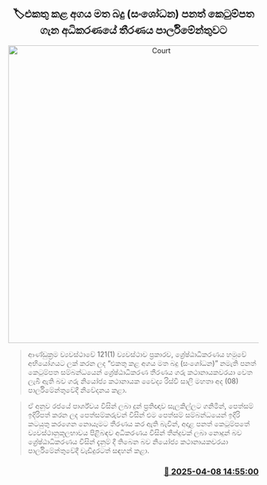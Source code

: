 <p align='center'><b><h2 align='center' title='Court's decision on Value Added Tax (Amendment) Bill to Parliament'>🏷එකතු කළ අගය මත බදු (සංශෝධන) පනත් කෙටුම්පත ගැන අධිකරණයේ තීරණය පාර්ලිමේන්තුවට</h2></b></p>
<p align='center'><img src='https://helakuru.sgp1.cdn.digitaloceanspaces.com/esana/images/lib/parliment-new-01[1].jpg' width='600' alt='Court's decision on Value Added Tax (Amendment) Bill to Parliament'></p>

> ආණ්ඩුක්‍රම ව්‍යවස්ථාවේ 121(1) ව්‍යවස්ථාව ප්‍රකාරව, ශ්‍රේෂ්ඨාධිකරණය හමුවේ අභියෝගයට ලක් කරන ලද “එකතු කළ අගය මත බදු (සංශෝධන)” නමැති පනත් කෙටුම්පත සම්බන්ධයෙන් ශ්‍රේෂ්ඨාධිකරණ තීරණය ගරු කථානායකවරයා වෙත ලැබී ඇති බව ගරු නියෝජ්‍ය කථානායක වෛද්‍ය රිස්වි සාලි මහතා අද (08) පාර්ලිමේන්තුවේදී නිවේදනය කළා.

> ඒ අනුව රජයේ පාර්ශ්වය විසින් ලබා දුන් ප්‍රතිඥාව සැලකිල්ලට ගනිමින්, පෙත්සම් ඉදිරිපත් කරන ලද පෙත්සම්කරුවන් විසින් එම පෙත්සම් සම්බන්ධයෙන් ඉදිරි කටයුතු කරගෙන නොයෑමට තීරණය කර ඇති බැවින්, අදාළ පනත් කෙටුම්පතේ ව්‍යවස්ථානුකූලභාවය පිළිබඳව අධිකරණය විසින් තීන්දුවක් ලබා නොදුන් බව ශ්‍රේෂ්ඨාධිකරණය විසින් දැනුම් දී තිබෙන බව නියෝජ්‍ය කථානායකවරයා පාර්ලිමේන්තුවේදී වැඩිදුරටත් සඳහන් කළා.



<h3 align='right'><a href='https://www.helakuru.lk/esana/p/109077/'>📅 2025-04-08 14:55:00</a></h3>
